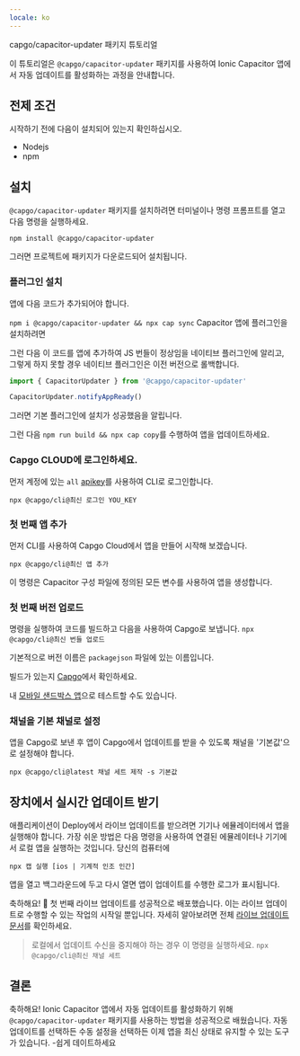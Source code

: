 ```yaml
---
locale: ko
---
```


capgo/capacitor-updater 패키지 튜토리얼

이 튜토리얼은 `@capgo/capacitor-updater` 패키지를 사용하여 Ionic Capacitor 앱에서 자동 업데이트를 활성화하는 과정을 안내합니다.

## 전제 조건

시작하기 전에 다음이 설치되어 있는지 확인하십시오.

- Nodejs
- npm

## 설치

`@capgo/capacitor-updater` 패키지를 설치하려면 터미널이나 명령 프롬프트를 열고 다음 명령을 실행하세요.

```
npm install @capgo/capacitor-updater
```

그러면 프로젝트에 패키지가 다운로드되어 설치됩니다.

### 플러그인 설치

앱에 다음 코드가 추가되어야 합니다.

`npm i @capgo/capacitor-updater && npx cap sync`
Capacitor 앱에 플러그인을 설치하려면

그런 다음 이 코드를 앱에 추가하여 JS 번들이 정상임을 네이티브 플러그인에 알리고, 그렇게 하지 못할 경우 네이티브 플러그인은 이전 버전으로 롤백합니다.

```js
import { CapacitorUpdater } from '@capgo/capacitor-updater'

CapacitorUpdater.notifyAppReady()
```

그러면 기본 플러그인에 설치가 성공했음을 알립니다.

그런 다음 `npm run build && npx cap copy`를 수행하여 앱을 업데이트하세요.

### Capgo CLOUD에 로그인하세요.

먼저 계정에 있는 `all` [apikey](https://webcapgoapp/dashboard/apikeys/)를 사용하여 CLI로 로그인합니다.

`npx @capgo/cli@최신 로그인 YOU_KEY`

### 첫 번째 앱 추가

먼저 CLI를 사용하여 Capgo Cloud에서 앱을 만들어 시작해 보겠습니다.

`npx @capgo/cli@최신 앱 추가`

이 명령은 Capacitor 구성 파일에 정의된 모든 변수를 사용하여 앱을 생성합니다.

### 첫 번째 버전 업로드

명령을 실행하여 코드를 빌드하고 다음을 사용하여 Capgo로 보냅니다.
`npx @capgo/cli@최신 번들 업로드`

기본적으로 버전 이름은 `packagejson` 파일에 있는 이름입니다.

빌드가 있는지 [Capgo](https://webcapgoapp/)에서 확인하세요.

내 [모바일 샌드박스 앱](https://capgoapp/app_mobile/)으로 테스트할 수도 있습니다.

### 채널을 기본 채널로 설정

앱을 Capgo로 보낸 후 앱이 Capgo에서 업데이트를 받을 수 있도록 채널을 '기본값'으로 설정해야 합니다.

`npx @capgo/cli@latest 채널 세트 제작 -s 기본값`

## 장치에서 실시간 업데이트 받기

애플리케이션이 Deploy에서 라이브 업데이트를 받으려면 기기나 에뮬레이터에서 앱을 실행해야 합니다. 가장 쉬운 방법은 다음 명령을 사용하여 연결된 에뮬레이터나 기기에서 로컬 앱을 실행하는 것입니다. 당신의 컴퓨터에

    npx 캡 실행 [ios | 기계적 인조 인간]

앱을 열고 백그라운드에 두고 다시 열면 앱이 업데이트를 수행한 로그가 표시됩니다.

축하해요! 🎉 첫 번째 라이브 업데이트를 성공적으로 배포했습니다. 이는 라이브 업데이트로 수행할 수 있는 작업의 시작일 뿐입니다. 자세히 알아보려면 전체 [라이브 업데이트 문서](/docs/plugin/cloud-mode/getting-started/)를 확인하세요.


> 로컬에서 업데이트 수신을 중지해야 하는 경우 이 명령을 실행하세요.
`npx @capgo/cli@최신 채널 세트`


## 결론

축하해요! Ionic Capacitor 앱에서 자동 업데이트를 활성화하기 위해 `@capgo/capacitor-updater` 패키지를 사용하는 방법을 성공적으로 배웠습니다. 자동 업데이트를 선택하든 수동 설정을 선택하든 이제 앱을 최신 상태로 유지할 수 있는 도구가 있습니다. -쉽게 데이트하세요